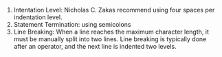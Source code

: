 1. Intentation Level:  Nicholas C. Zakas recommend using four spaces per indentation level.
2. Statement Termination:  using semicolons
3. Line Breaking: When a line reaches the maximum character length, it must be manually split into two lines. Line breaking is typically done after an operator, and the next line is indented two levels.
